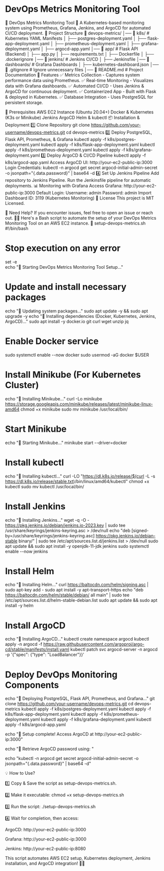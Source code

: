 # DevOps Metrics Monitoring Tool 
📌 DevOps Metrics Monitoring Tool
🚀 A Kubernetes-based monitoring system using Prometheus, Grafana, Jenkins, and ArgoCD for automated CI/CD deployment.
📂 Project Structure
📂 devops-metrics/
│── 📂 k8s/                 # Kubernetes YAML Manifests
│   ├── postgres-deployment.yaml
│   ├── flask-app-deployment.yaml
│   ├── prometheus-deployment.yaml
│   ├── grafana-deployment.yaml
│   ├── argocd-app.yaml
│── 📂 app/                 # Flask API (Backend)
│   ├── app.py
│   ├── requirements.txt
│   ├── Dockerfile
│   ├── .dockerignore
│── 📂 jenkins/             # Jenkins CI/CD
│   ├── Jenkinsfile
│── 📂 dashboards/          # Grafana Dashboards
│   ├── kubernetes-dashboard.json
│── 📜 .gitignore           # Ignore unnecessary files
│── 📜 README.md            # Project Documentation
🚀 Features
✅ Metrics Collection - Captures system performance data using Prometheus.
✅ Real-time Monitoring - Visualizes data with Grafana dashboards.
✅ Automated CI/CD - Uses Jenkins & ArgoCD for continuous deployment.
✅ Containerized App - Built with Flask & deployed in Kubernetes.
✅ Database Integration - Uses PostgreSQL for persistent storage.

🔧 Prerequisites
AWS EC2 Instance (Ubuntu 20.04+)
Docker & Kubernetes (K3s or Minikube)
Jenkins
ArgoCD
Helm & kubectl
📦 Installation & Deployment
1️⃣ Clone Repository
git clone https://github.com/your-username/devops-metrics.git
cd devops-metrics
2️⃣ Deploy PostgreSQL, Flask API, Prometheus, & Grafana
kubectl apply -f k8s/postgres-deployment.yaml
kubectl apply -f k8s/flask-app-deployment.yaml
kubectl apply -f k8s/prometheus-deployment.yaml
kubectl apply -f k8s/grafana-deployment.yaml
3️⃣ Deploy ArgoCD & CI/CD Pipeline
kubectl apply -f k8s/argocd-app.yaml
Access ArgoCD UI: http://your-ec2-public-ip:3000
Login Credentials:
kubectl -n argocd get secret argocd-initial-admin-secret -o jsonpath="{.data.password}" | base64 -d
4️⃣ Set Up Jenkins Pipeline
Add repository to Jenkins Pipeline.
Run the Jenkinsfile pipeline for automatic deployments.
📊 Monitoring with Grafana
Access Grafana: http://your-ec2-public-ip:3000
Default Login:
Username: admin
Password: admin
Import Dashboard ID: 3119 (Kubernetes Monitoring)
📜 License
This project is MIT Licensed.

🚀 Need Help?
If you encounter issues, feel free to open an issue or reach out. 🚀🔥
Here's a Bash script to automate the setup of your DevOps Metrics Monitoring Tool on an AWS EC2 instance.
📜 setup-devops-metrics.sh
#!/bin/bash
# Stop execution on any error
set -e  
echo "🚀 Starting DevOps Metrics Monitoring Tool Setup..."
# Update and install necessary packages
echo "🔹 Updating system packages..."
sudo apt update -y && sudo apt upgrade -y
echo "🔹 Installing dependencies (Docker, Kubernetes, Jenkins, ArgoCD)..."
sudo apt install -y docker.io git curl wget unzip jq
# Enable Docker service
sudo systemctl enable --now docker
sudo usermod -aG docker $USER
# Install Minikube (For Kubernetes Cluster)
echo "🔹 Installing Minikube..."
curl -Lo minikube https://storage.googleapis.com/minikube/releases/latest/minikube-linux-amd64
chmod +x minikube
sudo mv minikube /usr/local/bin/
# Start Minikube
echo "🔹 Starting Minikube..."
minikube start --driver=docker
# Install kubectl
echo "🔹 Installing kubectl..."
curl -LO "https://dl.k8s.io/release/$(curl -L -s https://dl.k8s.io/release/stable.txt)/bin/linux/amd64/kubectl"
chmod +x kubectl
sudo mv kubectl /usr/local/bin/
# Install Jenkins
echo "🔹 Installing Jenkins..."
wget -q -O - https://pkg.jenkins.io/debian/jenkins.io-2023.key | sudo tee /usr/share/keyrings/jenkins-keyring.asc > /dev/null
echo "deb [signed-by=/usr/share/keyrings/jenkins-keyring.asc] https://pkg.jenkins.io/debian-stable binary/" | sudo tee /etc/apt/sources.list.d/jenkins.list > /dev/null
sudo apt update && sudo apt install -y openjdk-11-jdk jenkins
sudo systemctl enable --now jenkins
# Install Helm
echo "🔹 Installing Helm..."
curl https://baltocdn.com/helm/signing.asc | sudo apt-key add -
sudo apt install -y apt-transport-https
echo "deb https://baltocdn.com/helm/stable/debian/ all main" | sudo tee /etc/apt/sources.list.d/helm-stable-debian.list
sudo apt update && sudo apt install -y helm
# Install ArgoCD
echo "🔹 Installing ArgoCD..."
kubectl create namespace argocd
kubectl apply -n argocd -f https://raw.githubusercontent.com/argoproj/argo-cd/stable/manifests/install.yaml
kubectl patch svc argocd-server -n argocd -p '{"spec": {"type": "LoadBalancer"}}'
# Deploy DevOps Monitoring Components
echo "🔹 Deploying PostgreSQL, Flask API, Prometheus, and Grafana..."
git clone https://github.com/your-username/devops-metrics.git
cd devops-metrics
kubectl apply -f k8s/postgres-deployment.yaml
kubectl apply -f k8s/flask-app-deployment.yaml
kubectl apply -f k8s/prometheus-deployment.yaml
kubectl apply -f k8s/grafana-deployment.yaml
kubectl apply -f k8s/argocd-app.yaml

echo "🎉 Setup complete! Access ArgoCD at http://your-ec2-public-ip:3000"

echo "🔑 Retrieve ArgoCD password using: "

echo "kubectl -n argocd get secret argocd-initial-admin-secret -o jsonpath=\"{.data.password}\" | base64 -d"

💡 How to Use?

1️⃣ Copy & Save the script as setup-devops-metrics.sh.

2️⃣ Make it executable:
chmod +x setup-devops-metrics.sh

3️⃣ Run the script:
./setup-devops-metrics.sh

4️⃣ Wait for completion, then access:

ArgoCD: http://your-ec2-public-ip:3000

Grafana: http://your-ec2-public-ip:3000

Jenkins: http://your-ec2-public-ip:8080

This script automates AWS EC2 setup, Kubernetes deployment, Jenkins installation, and ArgoCD integration! 🚀🔥
